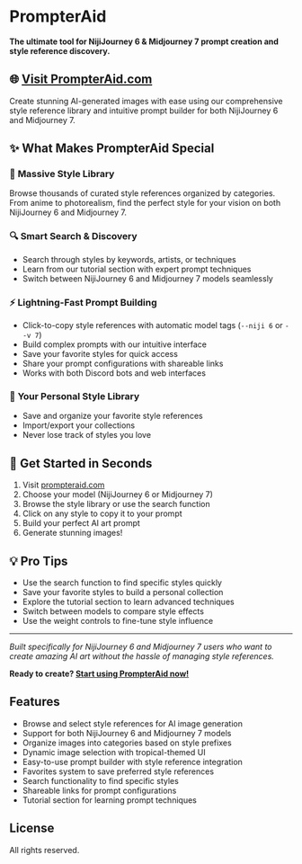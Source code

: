 # PrompterAid

**The ultimate tool for NijiJourney 6 & Midjourney 7 prompt creation and style reference discovery.**

## 🌐 [Visit PrompterAid.com](https://prompteraid.com)

Create stunning AI-generated images with ease using our comprehensive style reference library and intuitive prompt builder for both NijiJourney 6 and Midjourney 7.

## ✨ What Makes PrompterAid Special

### 🎨 **Massive Style Library**
Browse thousands of curated style references organized by categories. From anime to photorealism, find the perfect style for your vision on both NijiJourney 6 and Midjourney 7.

### 🔍 **Smart Search & Discovery**
- Search through styles by keywords, artists, or techniques
- Learn from our tutorial section with expert prompt techniques
- Switch between NijiJourney 6 and Midjourney 7 models seamlessly

### ⚡ **Lightning-Fast Prompt Building**
- Click-to-copy style references with automatic model tags (`--niji 6` or `--v 7`)
- Build complex prompts with our intuitive interface
- Save your favorite styles for quick access
- Share your prompt configurations with shareable links
- Works with both Discord bots and web interfaces

### 💾 **Your Personal Style Library**
- Save and organize your favorite style references
- Import/export your collections
- Never lose track of styles you love

## 🚀 Get Started in Seconds

1. Visit [prompteraid.com](https://prompteraid.com)
2. Choose your model (NijiJourney 6 or Midjourney 7)
3. Browse the style library or use the search function
4. Click on any style to copy it to your prompt
5. Build your perfect AI art prompt
6. Generate stunning images!

## 💡 Pro Tips

- Use the search function to find specific styles quickly
- Save your favorite styles to build a personal collection
- Explore the tutorial section to learn advanced techniques
- Switch between models to compare style effects
- Use the weight controls to fine-tune style influence

---

*Built specifically for NijiJourney 6 and Midjourney 7 users who want to create amazing AI art without the hassle of managing style references.*

**Ready to create? [Start using PrompterAid now!](https://prompteraid.com)**

## Features

- Browse and select style references for AI image generation
- Support for both NijiJourney 6 and Midjourney 7 models
- Organize images into categories based on style prefixes
- Dynamic image selection with tropical-themed UI
- Easy-to-use prompt builder with style reference integration
- Favorites system to save preferred style references
- Search functionality to find specific styles
- Shareable links for prompt configurations
- Tutorial section for learning prompt techniques

## License

All rights reserved. 